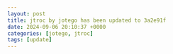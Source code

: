 ```yaml
---
layout: post
title: jtroc by jotego has been updated to 3a2e91f
date: 2024-09-06 20:10:37 +0000
categories: [jotego, jtroc]
tags: [update]
---
```



